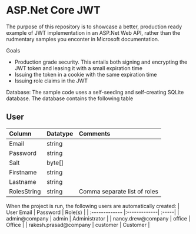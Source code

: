 # ASP.Net Core JWT
The purpose of this repository is to showcase a better, production ready example of JWT implementation in an ASP.Net Web API, rather than the rudmentary samples you enconter in Microsoft documentation.

Goals
- Production grade security. This entails both signing and encrypting the JWT token and leasing it with a small expiration time
- Issuing the token in a cookie with the same expiration time
- Issuing role claims in the JWT

Database: 
The sample code uses a self-seeding and self-creating SQLite database.
The database contains the following table

## User
| Column        | Datatype     | Comments  |
| :------------- |:-------------| :-----|
| Email      | string |  |
| Password      | string      |    |
| Salt      | byte[]      |    |
| Firstname      | string      |    |
| Lastname      | string      |    |
| RolesString      | string      | Comma separate list of roles  |

When the project is run, the following users are automatically created:
| User Email        | Password     | Role(s)  |
| :------------- |:-------------| :-----|
| admin@company      | admin | Administrator |
| nancy.drew@company | office | Office  |
| rakesh.prasad@company | customer  | Customer  |


